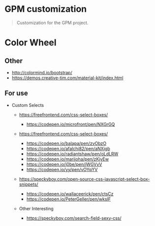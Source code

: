 # GPM customization
> Customization for the GPM project.

# Color Wheel
## Other
- http://colormind.io/bootstrap/
- https://demos.creative-tim.com/material-kit/index.html

## For use
- Custom Selects
  - https://freefrontend.com/css-select-boxes/
    - https://codepen.io/microfront/pen/NXGrGQ
  - https://freefrontend.com/css-select-boxes/
    - https://codepen.io/balapa/pen/zvObzO
    - https://codepen.io/afalchi82/pen/aNXjgb
    - https://codepen.io/radiantshaw/pen/oLdLRW
    - https://codepen.io/marijoha/pen/zKjvEw
    - https://codepen.io/j0be/pen/jWGVvV
    - https://codepen.io/yy/pen/vOYqYV
  - https://speckyboy.com/open-source-css-javascript-select-box-snippets/
    - https://codepen.io/wallaceerick/pen/ctsCz
    - https://codepen.io/PeterGeller/pen/wksIF
  
  
  - Other Interesting
    - https://speckyboy.com/search-field-sexy-css/
